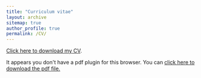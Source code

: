 ```yaml
---
title: "Curriculum vitae"
layout: archive
sitemap: true
author_profile: true
permalink: /CV/
---
```


[Click here to download my CV](/assets/documents/CV_ShreyasGaikwad.pdf).

<object data="/assets/documents/CV_ShreyasGaikwad.pdf" type="application/pdf" width="100%" height="70px"> 
  <p>It appears you don't have a pdf plugin for this browser.
  You can <a href="/assets/documents/CV_ShreyasGaikwad.pdf">click here to
  download the pdf file.</a></p>  
</object>

